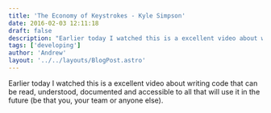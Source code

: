 ```yaml
---
title: 'The Economy of Keystrokes - Kyle Simpson'
date: 2016-02-03 12:11:18
draft: false
description: "Earlier today I watched this is a excellent video about writing code that can be read, understood, documented and accessible to all that will use it in the future (be that you, your team or anyone else)."
tags: ['developing']
author: 'Andrew'
layout: '../../layouts/BlogPost.astro'
---
```


Earlier today I watched this is a excellent video about writing code that can be read, understood, documented and accessible to all that will use it in the future (be that you, your team or anyone else).
